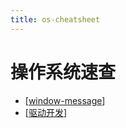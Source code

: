 ```yaml
---
title: os-cheatsheet
---
```


# 操作系统速查

- [[window-message]]
- [[驱动开发]]

[//begin]: # "Autogenerated link references for markdown compatibility"
[window-message]: event/window-message.md "window-message"
[驱动开发]: windows/%E9%A9%B1%E5%8A%A8%E5%BC%80%E5%8F%91.md "驱动开发"
[//end]: # "Autogenerated link references"
